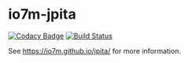 io7m-jpita
===

[![Codacy Badge](https://api.codacy.com/project/badge/Grade/d2f5203fef504ba59b53da939799bfa6)](https://www.codacy.com/app/github_79/jpita?utm_source=github.com&utm_medium=referral&utm_content=io7m/jpita&utm_campaign=badger)
[![Build Status](https://travis-ci.org/io7m/jpita.svg?branch=master)](https://travis-ci.org/io7m/jpita)

See https://io7m.github.io/jpita/ for more information.
